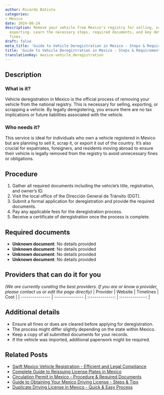 ```yaml
---
author: Ricardo Batista
categories:
- Mexico
date: 2024-06-24
description: Remove your vehicle from Mexico's registry for selling, scrapping, or
  exporting. Learn the necessary steps, required documents, and key details to avoid
  fines.
draft: false
meta_title: 'Guide to Vehicle Deregistration in Mexico - Steps & Requirements'
title: 'Guide to Vehicle Deregistration in Mexico - Steps & Requirements'
translationKey: mexico-vehicle_deregistration
---
```



## Description
### What is it?
Vehicle deregistration in Mexico is the official process of removing your vehicle from the national registry. This is necessary for selling, exporting, or scrapping a vehicle. By legally deregistering, you ensure there are no tax implications or future liabilities associated with the vehicle.

### Who needs it?
This service is ideal for individuals who own a vehicle registered in Mexico but are planning to sell it, scrap it, or export it out of the country. It’s also crucial for expatriates, foreigners, and residents moving abroad to ensure their vehicle is legally removed from the registry to avoid unnecessary fines or obligations.

## Procedure

1. Gather all required documents including the vehicle’s title, registration, and owner’s ID.
2. Visit the local office of the Dirección General de Tránsito (DGT).
3. Submit a formal application for deregistration and provide the required documents.
4. Pay any applicable fees for the deregistration process.
5. Receive a certificate of deregistration once the process is complete.


## Required documents

- **Unknown document**: No details provided
- **Unknown document**: No details provided
- **Unknown document**: No details provided
- **Unknown document**: No details provided


## Providers that can do it for you
_(We are currently curating the best providers. If you are or know a provider, please contact us or edit the page directly)_
| Provider        |     Website     |     Timelines    |       Cost      |
| --------------- | --------------- |  :-------------: | :-------------: |

## Additional details

- Ensure all fines or dues are cleared before applying for deregistration.
- The process might differ slightly depending on the state within Mexico.
- Keep a copy of all submitted documents for your records.
- If the vehicle was imported, additional paperwork might be required.

## Related Posts

- [Swift Mexico Vehicle Registration - Efficient and Legal Compliance](https://tramitit.com/guides/mexico/vehicle_registration/)
- [Complete Guide to Reissuing License Plates in Mexico](https://tramitit.com/guides/mexico/reissuance_of_license_plates/)
- [Circulation Permit in Mexico - Procedure & Required Documents](https://tramitit.com/guides/mexico/circulation_permit/)
- [Guide to Obtaining Your Mexico Driving License - Steps & Tips](https://tramitit.com/guides/mexico/driving_license/)
- [Duplicate Driving License in Mexico - Quick & Easy Process](https://tramitit.com/guides/mexico/duplicate_driving_license_issuance/)